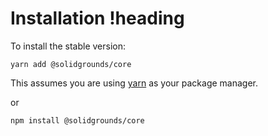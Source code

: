 # Installation !heading

To install the stable version:

```
yarn add @solidgrounds/core
```

This assumes you are using [yarn](https://yarnpkg.com) as your package manager.

or 

```
npm install @solidgrounds/core
```

